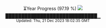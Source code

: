 <p align="center">
⏳Year Progress (97.19 %) <img src="https://file5s.ratemyserver.net/mobs/1062.gif"><br>
█████████████████████████████▁ <br>
<sub>Updated: Thu, 21 Dec 2023 18:02:35 GMT</sub>
</p>

